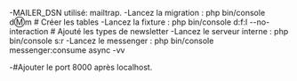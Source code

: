 -MAILER_DSN utilisé: mailtrap.
-Lancez la migration : php bin/console d:m:m # Créer les tables
-Lancez la fixture : php bin/console d:f:l --no-interaction # Ajouté les types de newsletter
-Lancez le serveur interne : php bin/console s:r 
-Lancez le messenger : php bin/console messenger:consume async -vv 

-#Ajouter le port 8000 après localhost.

